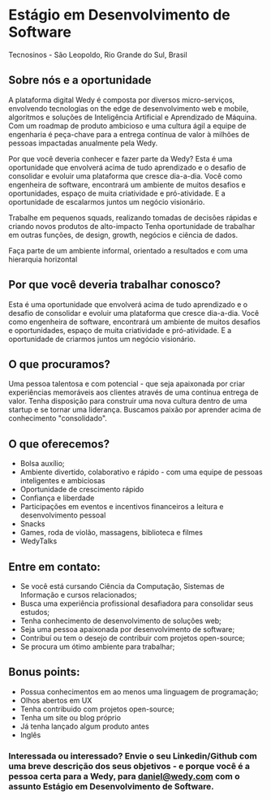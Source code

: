 # Estágio em Desenvolvimento de Software
Tecnosinos - São Leopoldo, Rio Grande do Sul, Brasil

## Sobre nós e a oportunidade
A plataforma digital Wedy é composta por diversos micro-serviços, envolvendo tecnologias on the edge de desenvolvimento web e mobile, algoritmos e soluções de Inteligência Artificial e Aprendizado de Máquina. Com um roadmap de produto ambicioso e uma cultura ágil a equipe de engenharia é peça-chave para a entrega contínua de valor à milhões de pessoas impactadas anualmente pela Wedy.

Por que você deveria conhecer e fazer parte da Wedy? Esta é uma oportunidade que envolverá acima de tudo aprendizado e o desafio de consolidar e evoluir uma plataforma que cresce dia-a-dia. Você como engenheira de software, encontrará um ambiente de muitos desafios e oportunidades, espaço de muita criatividade e pró-atividade. E a oportunidade de escalarmos juntos um negócio visionário.

Trabalhe em pequenos squads, realizando tomadas de decisões rápidas e criando novos produtos de alto-impacto
Tenha oportunidade de trabalhar em outras funções, de design, growth, negócios e ciência de dados.

Faça parte de um ambiente informal, orientado a resultados e com uma hierarquia horizontal

## Por que você deveria trabalhar conosco?
Esta é uma oportunidade que envolverá acima de tudo aprendizado e o desafio de consolidar e evoluir uma plataforma que cresce dia-a-dia. Você como engenheira de software, encontrará um ambiente de muitos desafios e oportunidades, espaço de muita criatividade e pró-atividade. E a oportunidade de criarmos juntos um negócio visionário. 

## O que procuramos?
Uma pessoa talentosa e com potencial - que seja apaixonada por criar experiências memoráveis aos clientes através de uma contínua entrega de valor. Tenha disposição para construir uma nova cultura dentro de uma startup e se tornar uma liderança. Buscamos paixão por aprender acima de conhecimento "consolidado".

## O que oferecemos?
- Bolsa auxílio;
- Ambiente divertido, colaborativo e rápido - com uma equipe de pessoas inteligentes e ambiciosas
- Oportunidade de crescimento rápido
- Confiança e liberdade
- Participações em eventos e incentivos financeiros a leitura e desenvolvimento pessoal
- Snacks
- Games, roda de violão, massagens, biblioteca e filmes
- WedyTalks

## Entre em contato:
- Se você está cursando Ciência da Computação, Sistemas de Informação e cursos relacionados;
- Busca uma experiência profissional desafiadora para consolidar seus estudos;
- Tenha conhecimento de desenvolvimento de soluções web;
- Seja uma pessoa apaixonada por desenvolvimento de software;
- Contribuí ou tem o desejo de contribuir com projetos open-source;
- Se procura um ótimo ambiente para trabalhar;

## Bonus points:
- Possua conhecimentos em ao menos uma linguagem de programação;
- Olhos abertos em UX
- Tenha contribuido com projetos open-source;
- Tenha um site ou blog próprio
- Já tenha lançado algum produto antes
- Inglês

### Interessada ou interessado? Envie o seu Linkedin/Github com uma breve descrição dos seus objetivos - e porque você é a pessoa certa para a Wedy, para daniel@wedy.com com o assunto Estágio em Desenvolvimento de Software.
